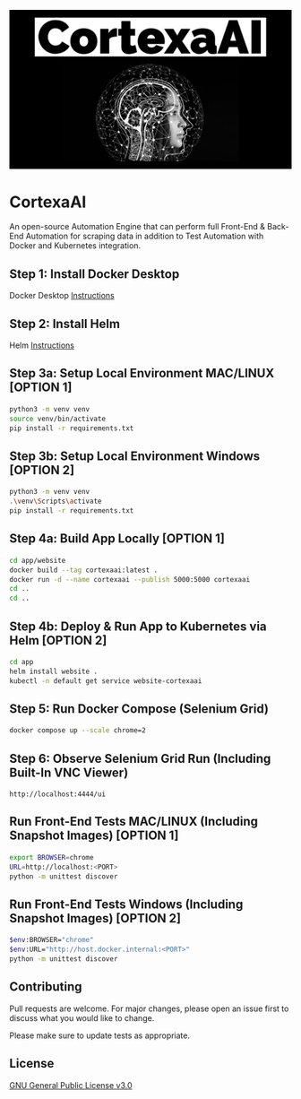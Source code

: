 ![image](https://github.com/mytechnotalent/CortexaAI/blob/main/CortexaAI.jpg?raw=true)

# CortexaAI
An open-source Automation Engine that can perform full Front-End & Back-End Automation for scraping data in addition to Test Automation with Docker and Kubernetes integration.

## Step 1: Install Docker Desktop
Docker Desktop [Instructions](https://docs.docker.com/desktop)

## Step 2: Install Helm
Helm [Instructions](https://helm.sh/docs/intro/install)

## Step 3a: Setup Local Environment MAC/LINUX [OPTION 1]
```bash
python3 -m venv venv
source venv/bin/activate
pip install -r requirements.txt
```

## Step 3b: Setup Local Environment Windows [OPTION 2]
```bash
python3 -m venv venv
.\venv\Scripts\activate
pip install -r requirements.txt
```

## Step 4a: Build App Locally [OPTION 1]
```bash
cd app/website
docker build --tag cortexaai:latest .
docker run -d --name cortexaai --publish 5000:5000 cortexaai
cd ..
cd ..
```

## Step 4b: Deploy & Run App to Kubernetes via Helm [OPTION 2]
```bash
cd app
helm install website .
kubectl -n default get service website-cortexaai
```

## Step 5: Run Docker Compose (Selenium Grid)
```bash
docker compose up --scale chrome=2
```

## Step 6: Observe Selenium Grid Run (Including Built-In VNC Viewer)
```
http://localhost:4444/ui
```

## Run Front-End Tests MAC/LINUX (Including Snapshot Images) [OPTION 1]
```bash
export BROWSER=chrome 
URL=http://localhost:<PORT>
python -m unittest discover
```

## Run Front-End Tests Windows (Including Snapshot Images) [OPTION 2]
```bash
$env:BROWSER="chrome"
$env:URL="http://host.docker.internal:<PORT>"
python -m unittest discover
```

## Contributing
Pull requests are welcome. For major changes, please open an issue first to discuss what you would like to change.

Please make sure to update tests as appropriate.

## License
[GNU General Public License v3.0](https://www.gnu.org/licenses/gpl-3.0.en.html)
